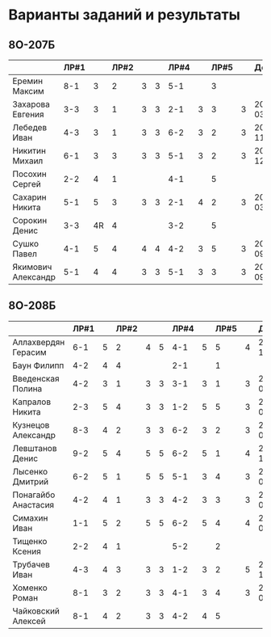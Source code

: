 # Варианты заданий и результаты

## 8О-207Б
|                     | ЛР#1 |   | ЛР#2 |   |   | ЛР#4 |   | ЛР#5 |   |   Допуск   |
|---------------------|------|---|------|---|---|------|---|------|---|------------|
| Еремин Максим       | 8-1  | 3 |  2   | 3 | 3 | 5-1  |   |  3   |   |            |
| Захарова Евгения    | 3-3  | 3 |  1   | 3 | 3 | 2-1  | 3 |  3   | 3 | 2018-03-09 |
| Лебедев Иван        | 4-3  | 3 |  1   | 3 | 3 | 6-2  | 3 |  2   | 3 | 2017-11-25 |
| Никитин Михаил      | 6-1  | 3 |  3   | 3 | 3 | 5-1  | 3 |  2   | 3 | 2017-12-08 |
| Посохин Сергей      | 2-2  | 4 |  1   |   |   | 4-1  |   |  5   |   |            |
| Сахарин Никита      | 5-1  | 5 |  3   | 3 | 3 | 2-1  | 4 |  2   | 3 | 2017-03-22 |
| Сорокин Денис       | 3-3  | 4R|  4   |   |   | 3-2  |   |  5   |   |            |
| Сушко Павел         | 4-1  | 5 |  4   | 4 | 4 | 4-2  | 3 |  5   | 3 | 2017-09-11 |
| Якимович Александр  | 5-1  | 4 |  4   | 3 | 3 | 5-1  | 3 |  3   | 3 | 2017-09-09 |

## 8О-208Б
|                     | ЛР#1 |   | ЛР#2 |   |   | ЛР#4 |   | ЛР#5 |   |   Допуск   |
|---------------------|------|---|------|---|---|------|---|------|---|------------|
| Аллахвердян Герасим | 6-1  | 5 |  2   | 4 | 5 | 4-1  | 5 |  5   | 4 | 2016-12-24 |
| Баун Филипп         | 4-2  | 4 |  4   |   |   | 2-1  |   |  1   |   |            |
| Введенская Полина   | 4-2  | 3 |  1   | 3 | 3 | 3-1  | 3 |  1   | 3 | 2017-05-08 |
| Капралов Никита     | 2-3  | 5 |  4   | 3 | 3 | 1-2  | 5 |  5   | 3 | 2017-01-14 |
| Кузнецов Александр  | 8-3  | 4 |  2   | 3 | 3 | 6-2  | 3 |  2   | 3 | 2018-05-26 |
| Левштанов Денис     | 9-2  | 5 |  4   | 5 | 5 | 6-2  | 5 |  1   | 4 | 2016-12-24 |
| Лысенко Дмитрий     | 6-2  | 5 |  1   | 5 | 5 | 5-1  | 3 |  4   | 3 | 2017-01-20 |
| Понагайбо Анастасия | 4-2  | 4 |  1   | 3 | 3 | 4-2  | 3 |  3   | 3 | 2017-02-18 |
| Симахин Иван        | 1-1  | 5 |  2   | 5 | 5 | 6-2  | 5 |  4   | 4 | 2017-01-08 |
| Тищенко Ксения      | 2-2  | 4 |  1   |   |   | 5-2  |   |  2   |   |            |
| Трубачев Иван       | 4-3  | 4 |  3   | 3 | 3 | 1-2  | 3 |  2   | 5 | 2016-12-17 |
| Хоменко Роман       | 8-1  | 3 |  2   | 3 | 3 | 4-1  | 3 |  4   | 3 | 2017-05-10 |
| Чайковский Алексей  | 8-1  | 4 |  2   | 3 | 3 | 4-2  | 4 |  5   |   |            |

